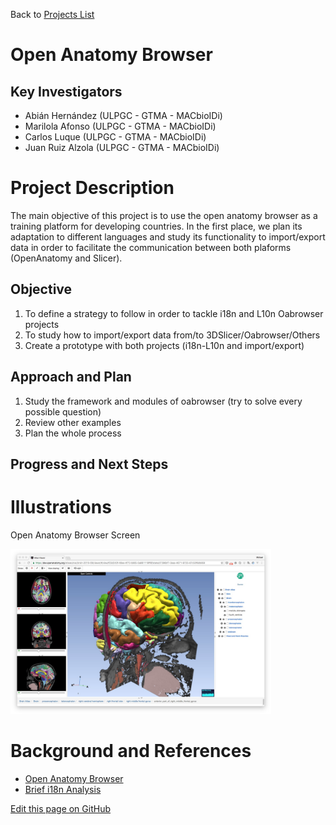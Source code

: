 Back to [Projects List](../../README.md#ProjectsList)

# Open Anatomy Browser
## Key Investigators

- Abián Hernández (ULPGC - GTMA - MACbioIDi)
- Marilola Afonso (ULPGC - GTMA - MACbioIDi)
- Carlos Luque (ULPGC - GTMA - MACbioIDi)
- Juan Ruiz Alzola (ULPGC - GTMA - MACbioIDi)

# Project Description
The main objective of this project is to use the open anatomy browser as a training platform for developing countries. 
In the first place, we plan its adaptation to different languages and study its functionality to import/export data in 
order to facilitate the communication between both plaforms (OpenAnatomy and Slicer). 

## Objective

1. To define a strategy to follow in order to tackle i18n and L10n Oabrowser projects
1. To study how to import/export data from/to 3DSlicer/Oabrowser/Others
1. Create a prototype with both projects (i18n-L10n and import/export)

## Approach and Plan

1. Study the framework and modules of oabrowser (try to solve every possible question)
1. Review other examples
1. Plan the whole process

## Progress and Next Steps

<!--Describe progress and next steps in a few bullet points as you are making progress.-->

# Illustrations

<!--Add pictures and links to videos that demonstrate what has been accomplished.-->

Open Anatomy Browser Screen

<img src="https://raw.githubusercontent.com/MarilolaMACbioIDi/OpenAnatomyBrowser/master/oabrowser.jpg" width="417" height="264">

# Background and References

<!--Use this space for information that may help people better understand your project, like links to papers, source code, or data.-->

+ [Open Anatomy Browser](https://www.frontiersin.org/articles/10.3389/fninf.2017.00022/full)
+ [Brief i18n Analysis](https://github.com/Mltechbox/MedTec_MACbioIDi_Internationalization/blob/master/Analysis_SystemRequirements.pdf)

<!--Link for editing page when displayed in GitHub pages-->
<a href="https://github.com/NA-MIC/ProjectWeek/edit/master/PW27_2018_Boston/Projects/OpenAnatomyBrowser.md">Edit this page on GitHub</a>

